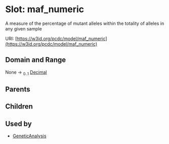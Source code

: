 
# Slot: maf_numeric


A measure of the percentage of mutant alleles within the totality of alleles in any given sample

URI: [https://w3id.org/pcdc/model/maf_numeric](https://w3id.org/pcdc/model/maf_numeric)


## Domain and Range

None &#8594;  <sub>0..1</sub> [Decimal](types/Decimal.md)

## Parents


## Children


## Used by

 * [GeneticAnalysis](GeneticAnalysis.md)
